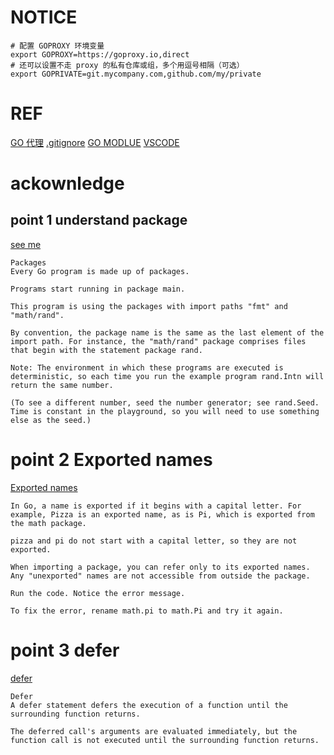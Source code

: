 # NOTICE
```
# 配置 GOPROXY 环境变量
export GOPROXY=https://goproxy.io,direct
# 还可以设置不走 proxy 的私有仓库或组，多个用逗号相隔（可选）
export GOPRIVATE=git.mycompany.com,github.com/my/private
```
# REF
[GO 代理](https://goproxy.io/zh/docs/getting-started.html)
[.gitignore](https://www.jianshu.com/p/1c74f84e56b4)
[GO MODLUE](https://www.jianshu.com/p/760c97ff644c)
[VSCODE](https://www.cnblogs.com/majiang/p/14177790.html)

# ackownledge
## point 1 understand package
[see me](https://tour.golang.org/basics/1)
```
Packages
Every Go program is made up of packages.

Programs start running in package main.

This program is using the packages with import paths "fmt" and "math/rand".

By convention, the package name is the same as the last element of the import path. For instance, the "math/rand" package comprises files that begin with the statement package rand.

Note: The environment in which these programs are executed is deterministic, so each time you run the example program rand.Intn will return the same number.

(To see a different number, seed the number generator; see rand.Seed. Time is constant in the playground, so you will need to use something else as the seed.)
```
# point 2 Exported names
[Exported names](https://tour.golang.org/basics/3)
```
In Go, a name is exported if it begins with a capital letter. For example, Pizza is an exported name, as is Pi, which is exported from the math package.

pizza and pi do not start with a capital letter, so they are not exported.

When importing a package, you can refer only to its exported names. Any "unexported" names are not accessible from outside the package.

Run the code. Notice the error message.

To fix the error, rename math.pi to math.Pi and try it again.
```
# point 3 defer
[defer](https://tour.golang.org/flowcontrol/12)
```
Defer
A defer statement defers the execution of a function until the surrounding function returns.

The deferred call's arguments are evaluated immediately, but the function call is not executed until the surrounding function returns.
```